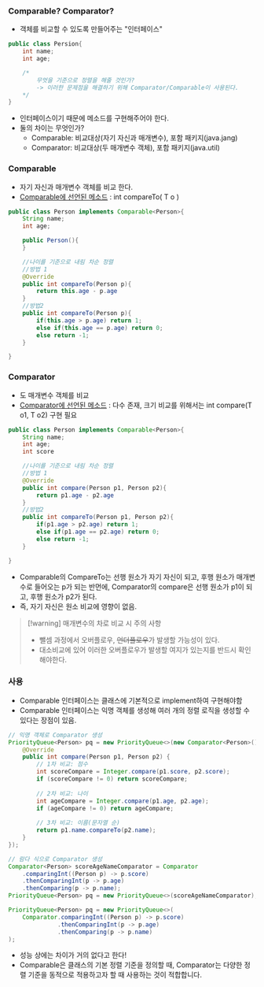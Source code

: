 ### Comparable? Comparator?
- 객체를 비교할 수 있도록 만들어주는 "인터페이스"
``` java
public class Persion{
	int name;
	int age;

	/*
		무엇을 기준으로 정렬을 해줄 것인가?
		-> 이러한 문제점을 해결하기 위해 Comparator/Comparable이 사용된다.
	*/
}
```
- 인터페이스이기 때문에 메소드를 구현해주어야 한다.
- 둘의 차이는 무엇인가?
	- Comparable: 비교대상(자기 자신과 매개변수), 포함 패키지(java.jang)
	- Comparator: 비교대상(두 매개변수 객체), 포함 패키지(java.util)

### Comparable
- 자기 자신과 매개변수 객체를 비교 한다.
- [Comparable에 선언된 메소드](https://docs.oracle.com/en/java/javase/17/docs/api/java.base/java/lang/Comparable.html) : int compareTo( T o )

``` java
public class Person implements Comparable<Person>{
	String name;
	int age;

	public Person(){
	}

	//나이를 기준으로 내림 차순 정렬
	//방법 1
	@Override
	public int compareTo(Person p){
		return this.age - p.age
	}
	//방법2
	public int compareTo(Person p){
		if(this.age > p.age) return 1;
		else if(this.age == p.age) return 0;
		else return -1;
	}

}
```

### Comparator
- 도 매개변수 객체를 비교
- [Comparator에 선언된 메소드](https://docs.oracle.com/en/java/javase/17/docs/api/java.base/java/util/Comparator.html) : 다수 존재, 크기 비교를 위해서는 int compare(T o1, T o2) 구현 필요
``` java
public class Person implements Comparable<Person>{
	String name;
	int age;
	int score

	//나이를 기준으로 내림 차순 정렬
	//방법 1
	@Override
	public int compare(Person p1, Person p2){
		return p1.age - p2.age
	}
	//방법2
	public int compareTo(Person p1, Person p2){
		if(p1.age > p2.age) return 1;
		else if(p1.age == p2.age) return 0;
		else return -1;
	}

}
```
- Comparable의 CompareTo는 선행 원소가 자기 자신이 되고, 후행 원소가 매개변수로 들어오는 p가 되는 반먼에, Comparator의 compare은 선행 원소가 p1이 되고, 후행 원소가 p2가 된다.
- 즉, 자기 자신은 원소 비교에 영향이 없음.

> [!warning] 매개변수의 차로 비교 시 주의 사항
> - 뺄셈 과정에서 오버플로우, ~~언더플로우~~가 발생할 가능성이 있다.
> - 대소비교에 있어 이러한 오버플로우가 발생할 여지가 있는지를 반드시 확인해야한다.

### 사용
- Comparable 인터페이스는 클래스에 기본적으로 implement하여 구현해야함
- Comparable 인터페이스는 익명 객체를 생성해 여러 개의 정렬 로직을 생성할 수 있다는 장점이 있음.
``` java
// 익명 객체로 Comparator 생성
PriorityQueue<Person> pq = new PriorityQueue<>(new Comparator<Person>() {
    @Override
    public int compare(Person p1, Person p2) {
        // 1차 비교: 점수
        int scoreCompare = Integer.compare(p1.score, p2.score);
        if (scoreCompare != 0) return scoreCompare;
        
        // 2차 비교: 나이
        int ageCompare = Integer.compare(p1.age, p2.age);
        if (ageCompare != 0) return ageCompare;
        
        // 3차 비교: 이름(문자열 순)
        return p1.name.compareTo(p2.name);
    }
});

// 람다 식으로 Comparator 생성
Comparator<Person> scoreAgeNameComparator = Comparator
    .comparingInt((Person p) -> p.score)
    .thenComparingInt(p -> p.age)
    .thenComparing(p -> p.name);
PriorityQueue<Person> pq = new PriorityQueue<>(scoreAgeNameComparator);

PriorityQueue<Person> pq = new PriorityQueue<>(
    Comparator.comparingInt((Person p) -> p.score)
              .thenComparingInt(p -> p.age)
              .thenComparing(p -> p.name)
);
```

-  성능 상에는 차이가 거의 없다고 한다!
- Comparable은 클래스의 기본 정렬 기준을 정의할 때, Comparator는 다양한 정렬 기준을 동적으로 적용하고자 할 때 사용하는 것이 적합합니다.